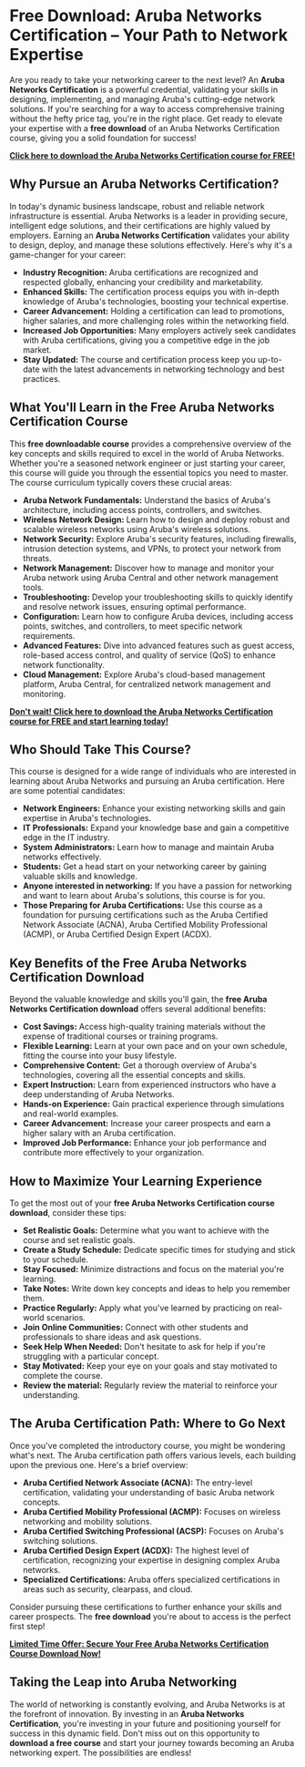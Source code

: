 # Free Download: Aruba Networks Certification – Your Path to Network Expertise

Are you ready to take your networking career to the next level? An **Aruba Networks Certification** is a powerful credential, validating your skills in designing, implementing, and managing Aruba's cutting-edge network solutions. If you're searching for a way to access comprehensive training without the hefty price tag, you're in the right place. Get ready to elevate your expertise with a **free download** of an Aruba Networks Certification course, giving you a solid foundation for success!

[**Click here to download the Aruba Networks Certification course for FREE!**](https://udemywork.com/aruba-networks-certification)

## Why Pursue an Aruba Networks Certification?

In today's dynamic business landscape, robust and reliable network infrastructure is essential. Aruba Networks is a leader in providing secure, intelligent edge solutions, and their certifications are highly valued by employers. Earning an **Aruba Networks Certification** validates your ability to design, deploy, and manage these solutions effectively. Here's why it's a game-changer for your career:

*   **Industry Recognition:** Aruba certifications are recognized and respected globally, enhancing your credibility and marketability.
*   **Enhanced Skills:** The certification process equips you with in-depth knowledge of Aruba's technologies, boosting your technical expertise.
*   **Career Advancement:** Holding a certification can lead to promotions, higher salaries, and more challenging roles within the networking field.
*   **Increased Job Opportunities:** Many employers actively seek candidates with Aruba certifications, giving you a competitive edge in the job market.
*   **Stay Updated:** The course and certification process keep you up-to-date with the latest advancements in networking technology and best practices.

## What You'll Learn in the Free Aruba Networks Certification Course

This **free downloadable course** provides a comprehensive overview of the key concepts and skills required to excel in the world of Aruba Networks. Whether you're a seasoned network engineer or just starting your career, this course will guide you through the essential topics you need to master. The course curriculum typically covers these crucial areas:

*   **Aruba Network Fundamentals:** Understand the basics of Aruba's architecture, including access points, controllers, and switches.
*   **Wireless Network Design:** Learn how to design and deploy robust and scalable wireless networks using Aruba's wireless solutions.
*   **Network Security:** Explore Aruba's security features, including firewalls, intrusion detection systems, and VPNs, to protect your network from threats.
*   **Network Management:** Discover how to manage and monitor your Aruba network using Aruba Central and other network management tools.
*   **Troubleshooting:** Develop your troubleshooting skills to quickly identify and resolve network issues, ensuring optimal performance.
*   **Configuration:** Learn how to configure Aruba devices, including access points, switches, and controllers, to meet specific network requirements.
*   **Advanced Features:** Dive into advanced features such as guest access, role-based access control, and quality of service (QoS) to enhance network functionality.
*   **Cloud Management:** Explore Aruba's cloud-based management platform, Aruba Central, for centralized network management and monitoring.

[**Don't wait! Click here to download the Aruba Networks Certification course for FREE and start learning today!**](https://udemywork.com/aruba-networks-certification)

## Who Should Take This Course?

This course is designed for a wide range of individuals who are interested in learning about Aruba Networks and pursuing an Aruba certification. Here are some potential candidates:

*   **Network Engineers:** Enhance your existing networking skills and gain expertise in Aruba's technologies.
*   **IT Professionals:** Expand your knowledge base and gain a competitive edge in the IT industry.
*   **System Administrators:** Learn how to manage and maintain Aruba networks effectively.
*   **Students:** Get a head start on your networking career by gaining valuable skills and knowledge.
*   **Anyone interested in networking:** If you have a passion for networking and want to learn about Aruba's solutions, this course is for you.
*   **Those Preparing for Aruba Certifications:** Use this course as a foundation for pursuing certifications such as the Aruba Certified Network Associate (ACNA), Aruba Certified Mobility Professional (ACMP), or Aruba Certified Design Expert (ACDX).

## Key Benefits of the Free Aruba Networks Certification Download

Beyond the valuable knowledge and skills you'll gain, the **free Aruba Networks Certification download** offers several additional benefits:

*   **Cost Savings:** Access high-quality training materials without the expense of traditional courses or training programs.
*   **Flexible Learning:** Learn at your own pace and on your own schedule, fitting the course into your busy lifestyle.
*   **Comprehensive Content:** Get a thorough overview of Aruba's technologies, covering all the essential concepts and skills.
*   **Expert Instruction:** Learn from experienced instructors who have a deep understanding of Aruba Networks.
*   **Hands-on Experience:** Gain practical experience through simulations and real-world examples.
*   **Career Advancement:** Increase your career prospects and earn a higher salary with an Aruba certification.
*   **Improved Job Performance:** Enhance your job performance and contribute more effectively to your organization.

## How to Maximize Your Learning Experience

To get the most out of your **free Aruba Networks Certification course download**, consider these tips:

*   **Set Realistic Goals:** Determine what you want to achieve with the course and set realistic goals.
*   **Create a Study Schedule:** Dedicate specific times for studying and stick to your schedule.
*   **Stay Focused:** Minimize distractions and focus on the material you're learning.
*   **Take Notes:** Write down key concepts and ideas to help you remember them.
*   **Practice Regularly:** Apply what you've learned by practicing on real-world scenarios.
*   **Join Online Communities:** Connect with other students and professionals to share ideas and ask questions.
*   **Seek Help When Needed:** Don't hesitate to ask for help if you're struggling with a particular concept.
*   **Stay Motivated:** Keep your eye on your goals and stay motivated to complete the course.
*   **Review the material:** Regularly review the material to reinforce your understanding.

## The Aruba Certification Path: Where to Go Next

Once you've completed the introductory course, you might be wondering what's next. The Aruba certification path offers various levels, each building upon the previous one. Here's a brief overview:

*   **Aruba Certified Network Associate (ACNA):** The entry-level certification, validating your understanding of basic Aruba network concepts.
*   **Aruba Certified Mobility Professional (ACMP):** Focuses on wireless networking and mobility solutions.
*   **Aruba Certified Switching Professional (ACSP):** Focuses on Aruba's switching solutions.
*   **Aruba Certified Design Expert (ACDX):** The highest level of certification, recognizing your expertise in designing complex Aruba networks.
*   **Specialized Certifications:** Aruba offers specialized certifications in areas such as security, clearpass, and cloud.

Consider pursuing these certifications to further enhance your skills and career prospects. The **free download** you're about to access is the perfect first step!

[**Limited Time Offer: Secure Your Free Aruba Networks Certification Course Download Now!**](https://udemywork.com/aruba-networks-certification)

## Taking the Leap into Aruba Networking

The world of networking is constantly evolving, and Aruba Networks is at the forefront of innovation. By investing in an **Aruba Networks Certification**, you're investing in your future and positioning yourself for success in this dynamic field. Don't miss out on this opportunity to **download a free course** and start your journey towards becoming an Aruba networking expert. The possibilities are endless!
